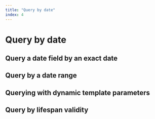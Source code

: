 ```yaml
---
title: "Query by date"
index: 4
---
```


# Query by date

## Query a date field by an exact date

## Query by a date range

## Querying with dynamic template parameters

## Query by lifespan validity
